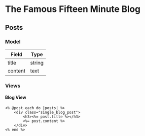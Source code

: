 # The Famous Fifteen Minute Blog

## Posts

### Model

| Field    | Type       |
|----------|------------|
| title    | string     |
| content  | text       |

### Views

#### Blog View
	<% @post.each do |posts| %>
		<div class="single_blog_post">
			<h3><%= post.title %></h3>
			<%= post.content %>
		</div>
	<% end %>
	